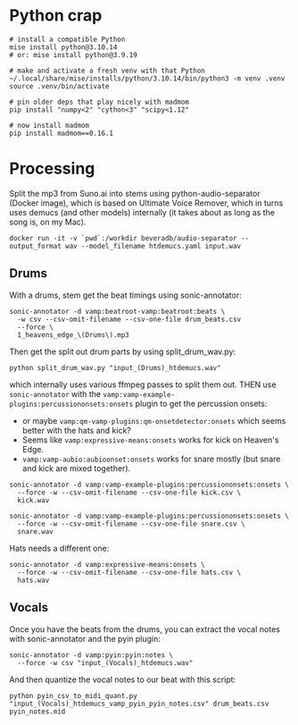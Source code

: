 # Python crap

```
# install a compatible Python
mise install python@3.10.14
# or: mise install python@3.9.19

# make and activate a fresh venv with that Python
~/.local/share/mise/installs/python/3.10.14/bin/python3 -m venv .venv
source .venv/bin/activate

# pin older deps that play nicely with madmom
pip install "numpy<2" "cython<3" "scipy<1.12"

# now install madmom
pip install madmom==0.16.1
```

# Processing

Split the mp3 from Suno.ai into stems using python-audio-separator (Docker image), which is based on Ultimate Voice Remover,
which in turns uses demucs (and other models) internally (it takes about as long as the song is, on my Mac).

```
docker run -it -v `pwd`:/workdir beveradb/audio-separator --output_format wav --model_filename htdemucs.yaml input.wav
```

## Drums

With a drums, stem get the beat timings using sonic-annotator:

```
sonic-annotator -d vamp:beatroot-vamp:beatroot:beats \
  -w csv --csv-omit-filename --csv-one-file drum_beats.csv
  --force \
  1_heavens_edge_\(Drums\).mp3
```

Then get the split out drum parts by using split_drum_wav.py:

`python split_drum_wav.py "input_(Drums)_htdemucs.wav"`

which internally uses various ffmpeg passes to split them out. THEN use `sonic-annotator` with the `vamp:vamp-example-plugins:percussiononsets:onsets` plugin to get the percussion onsets:

* or maybe `vamp:qm-vamp-plugins:qm-onsetdetector:onsets` which seems better with the hats and kick?
* Seems like `vamp:expressive-means:onsets` works for kick on Heaven's Edge.
* `vamp:vamp-aubio:aubioonset:onsets` works for snare mostly (but snare and kick are mixed together).


```
sonic-annotator -d vamp:vamp-example-plugins:percussiononsets:onsets \
  --force -w --csv-omit-filename --csv-one-file kick.csv \
  kick.wav

sonic-annotator -d vamp:vamp-example-plugins:percussiononsets:onsets \
  --force -w --csv-omit-filename --csv-one-file snare.csv \
  snare.wav
```

Hats needs a different one:

```
sonic-annotator -d vamp:expressive-means:onsets \
  --force -w --csv-omit-filename --csv-one-file hats.csv \
  hats.wav
```

## 

## Vocals

Once you have the beats from the drums, you can extract the vocal notes with sonic-annotator and the pyin plugin:

```
sonic-annotator -d vamp:pyin:pyin:notes \
  --force -w csv "input_(Vocals)_htdemucs.wav"
```

And then quantize the vocal notes to our beat with this script:

```
python pyin_csv_to_midi_quant.py "input_(Vocals)_htdemucs_vamp_pyin_pyin_notes.csv" drum_beats.csv pyin_notes.mid
```
